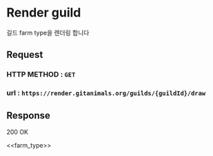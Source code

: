 # Render guild

길드 farm type을 렌더링 합니다

## Request
### HTTP METHOD : `GET`
### url : `https://render.gitanimals.org/guilds/{guildId}/draw`

## Response 

200 OK

<<farm_type>>
